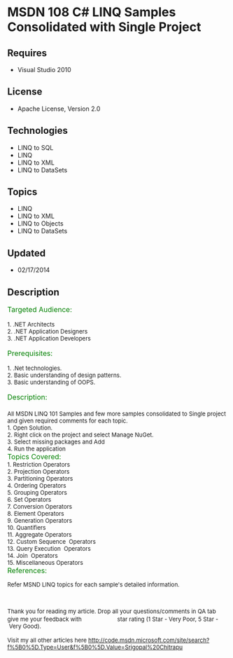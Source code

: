 # MSDN 108 C# LINQ Samples Consolidated with Single Project
## Requires
- Visual Studio 2010
## License
- Apache License, Version 2.0
## Technologies
- LINQ to SQL
- LINQ
- LINQ to XML
- LINQ to DataSets
## Topics
- LINQ
- LINQ to XML
- LINQ to Objects
- LINQ to DataSets
## Updated
- 02/17/2014
## Description

<div><span style="font-size:medium; color:#008000">Targeted Audience:</span></div>
<div><span style="font-size:small">&nbsp;</span></div>
<div><span style="font-size:small">1.&nbsp;.NET Architects</span><br>
<span style="font-size:small">2.&nbsp;.NET Application Designers</span><br>
<span style="font-size:small">3.&nbsp;.NET Application Developers</span></div>
<div><span style="font-size:small">&nbsp;</span></div>
<div><span style="font-size:medium; color:#008000">Prerequisites:</span></div>
<div><span style="font-size:small">&nbsp;</span></div>
<div><span style="font-size:small">1.&nbsp;.Net technologies.</span><br>
<span style="font-size:small">2.&nbsp;Basic understanding of design patterns.</span><br>
<span style="font-size:small">3.&nbsp;Basic understanding of OOPS.</span></div>
<div><span style="font-size:small">&nbsp;</span></div>
<div><span style="font-size:medium; color:#008000">Description:</span></div>
<div><span style="font-size:medium; color:#008000"><br>
</span></div>
<div></div>
<div></div>
<div><span style="font-size:small">All MSDN LINQ 101 Samples and few more samples consolidated to Single project and given required comments for each topic.</span></div>
<div></div>
<div></div>
<div><span style="font-size:small">1. Open Solution.</span></div>
<div><span style="font-size:small">
<div class="endscriptcode"></div>
</span></div>
<div><span style="font-size:small">2. Right click on the project and select Manage NuGet.</span></div>
<div><span style="font-size:small">3. Select missing packages and Add</span></div>
<div><span style="font-size:small">4. Run the application</span></div>
<div></div>
<div></div>
<div></div>
<div></div>
<div></div>
<div><span style="font-size:medium; color:#008000">Topics Covered:</span></div>
<div></div>
<div><span style="font-size:small">1. Restriction Operators</span></div>
<div><span style="font-size:small">2. Projection Operators</span></div>
<div><span style="font-size:small">3. Partitioning Operators</span></div>
<div><span style="font-size:small">4. Ordering Operators</span></div>
<div><span style="font-size:small">5. Grouping Operators</span></div>
<div><span style="font-size:small">6. Set Operators</span></div>
<div><span style="font-size:small">7. Conversion Operators</span></div>
<div><span style="font-size:small">8. Element Operators</span></div>
<div><span style="font-size:small">9. Generation Operators</span></div>
<div><span style="font-size:small">10. Quantifiers</span></div>
<div><span style="font-size:small">11. Aggregate Operators</span></div>
<div><span style="font-size:small">12. Custom Sequence &nbsp;Operators</span></div>
<div><span style="font-size:small">13. Query Execution &nbsp;Operators</span></div>
<div><span style="font-size:small">14. Join &nbsp;Operators</span></div>
<div><span style="font-size:small">15. Miscellaneous Operators</span></div>
<div></div>
<div></div>
<div><span style="font-size:medium; color:#008000">References:</span></div>
<div>
<div class="endscriptcode">
<p><span style="font-size:small">Refer MSND LINQ topics for each sample's detailed information.&nbsp;</span></p>
<p>&nbsp;</p>
<div class="endscriptcode"></div>
<div class="endscriptcode"><span style="font-size:small">Thank you for reading my article. Drop all your questions/comments in QA tab give me your feedback with&nbsp;<img id="67168" src="67168-ratings.png" alt="" width="74" height="15">&nbsp;star
 rating (1 Star - Very Poor, 5&nbsp;Star -&nbsp;Very Good).</span></div>
<div class="endscriptcode"><span style="font-size:small">
<div class="endscriptcode">&nbsp;</div>
<div class="endscriptcode">Visit my all other articles here&nbsp;<a href="http://code.msdn.microsoft.com/site/search?f%5B0%5D.Type=User&f%5B0%5D.Value=Srigopal%20Chitrapu">http://code.msdn.microsoft.com/site/search?f%5B0%5D.Type=User&amp;f%5B0%5D.Value=Srigopal%20Chitrapu</a></div>
</span></div>
</div>
</div>
